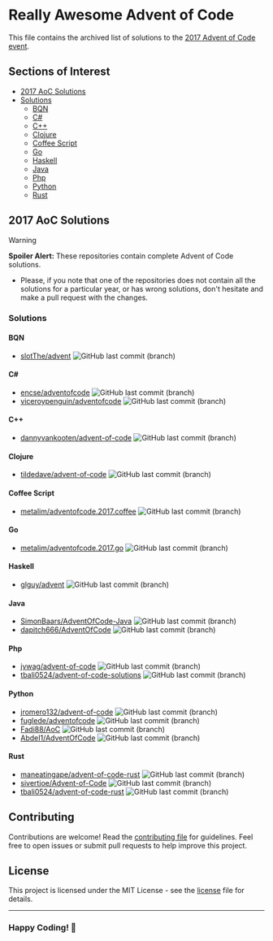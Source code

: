 # Really Awesome Advent of Code

This file contains the archived list of solutions to the [2017 Advent of Code event](https://adventofcode.com/2017).

## Sections of Interest

- [2017 AoC Solutions](#2017-aoc-solutions)
- [Solutions](#solutions)
    - [BQN](#bqn)
    - [C\#](#c)
    - [C++](#c-1)
    - [Clojure](#clojure)
    - [Coffee Script](#coffee-script)
    - [Go](#go)
    - [Haskell](#haskell)
    - [Java](#java)
    - [Php](#php)
    - [Python](#python)
    - [Rust](#rust)

## 2017 AoC Solutions

> [!WARNING]
> **Spoiler Alert:** These repositories contain complete Advent of Code solutions.
>
> - Please, if you note that one of the repositories does not contain all the solutions for a particular year, or has
> wrong solutions, don't hesitate and make a pull request with the changes.

### Solutions

#### BQN

- [slotThe/advent](https://github.com/slotThe/advent) ![GitHub last commit (branch)](https://img.shields.io/github/last-commit/slotThe/advent/master)

#### C\#

- [encse/adventofcode](https://github.com/encse/adventofcode) ![GitHub last commit (branch)](https://img.shields.io/github/last-commit/encse/adventofcode/master)
- [viceroypenguin/adventofcode](https://github.com/viceroypenguin/adventofcode) ![GitHub last commit (branch)](https://img.shields.io/github/last-commit/viceroypenguin/adventofcode/master)

#### C++

- [dannyvankooten/advent-of-code](https://github.com/dannyvankooten/advent-of-code) ![GitHub last commit (branch)](https://img.shields.io/github/last-commit/dannyvankooten/advent-of-code/main)

#### Clojure

- [tildedave/advent-of-code](https://github.com/tildedave/advent-of-code) ![GitHub last commit (branch)](https://img.shields.io/github/last-commit/tildedave/advent-of-code/main)

#### Coffee Script

- [metalim/adventofcode.2017.coffee](https://github.com/metalim/adventofcode.2017.coffee) ![GitHub last commit (branch)](https://img.shields.io/github/last-commit/metalim/adventofcode.2017.coffee/master)

#### Go

- [metalim/adventofcode.2017.go](https://github.com/metalim/adventofcode.2017.go) ![GitHub last commit (branch)](https://img.shields.io/github/last-commit/metalim/adventofcode.2017.go/master)

#### Haskell

- [glguy/advent](https://github.com/glguy/advent) ![GitHub last commit (branch)](https://img.shields.io/github/last-commit/glguy/advent/main)

#### Java

- [SimonBaars/AdventOfCode-Java](https://github.com/SimonBaars/AdventOfCode-Java) ![GitHub last commit (branch)](https://img.shields.io/github/last-commit/SimonBaars/AdventOfCode-Java/master)
- [dapitch666/AdventOfCode](https://github.com/dapitch666/AdventOfCode) ![GitHub last commit (branch)](https://img.shields.io/github/last-commit/dapitch666/AdventOfCode/main)

#### Php

- [jvwag/advent-of-code](https://github.com/jvwag/advent-of-code) ![GitHub last commit (branch)](https://img.shields.io/github/last-commit/jvwag/advent-of-code/master)
- [tbali0524/advent-of-code-solutions](https://github.com/tbali0524/advent-of-code-solutions) ![GitHub last commit (branch)](https://img.shields.io/github/last-commit/tbali0524/advent-of-code-solutions/main)

#### Python

- [jromero132/advent-of-code](https://github.com/jromero132/advent-of-code) ![GitHub last commit (branch)](https://img.shields.io/github/last-commit/jromero132/advent-of-code/master)
- [fuglede/adventofcode](https://github.com/fuglede/adventofcode) ![GitHub last commit (branch)](https://img.shields.io/github/last-commit/fuglede/adventofcode/master)
- [Fadi88/AoC](https://github.com/Fadi88/AoC) ![GitHub last commit (branch)](https://img.shields.io/github/last-commit/Fadi88/AoC/master)
- [AbdeI1/AdventOfCode](https://github.com/AbdeI1/AdventOfCode) ![GitHub last commit (branch)](https://img.shields.io/github/last-commit/AbdeI1/AdventOfCode/main)

#### Rust

- [maneatingape/advent-of-code-rust](https://github.com/maneatingape/advent-of-code-rust) ![GitHub last commit (branch)](https://img.shields.io/github/last-commit/maneatingape/advent-of-code-rust/main)
- [sivertjoe/Advent-of-Code](https://github.com/sivertjoe/Advent-of-Code) ![GitHub last commit (branch)](https://img.shields.io/github/last-commit/sivertjoe/Advent-of-Code/master)
- [tbali0524/advent-of-code-rust](https://github.com/tbali0524/advent-of-code-rust) ![GitHub last commit (branch)](https://img.shields.io/github/last-commit/tbali0524/advent-of-code-rust/main)

## Contributing

Contributions are welcome! Read the [contributing file](./contributing.md) for guidelines. Feel free to open issues or
submit pull requests to help improve this project.

## License

This project is licensed under the MIT License - see the [license](./license) file for details.

---

### **Happy Coding!** 🚀
